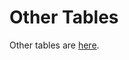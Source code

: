 # Other Tables

Other tables are [here](https://drive.google.com/drive/folders/1Sixs1SN-F8QUwArTzh0rB\_eyv64HX3q7?usp=sharing).&#x20;
